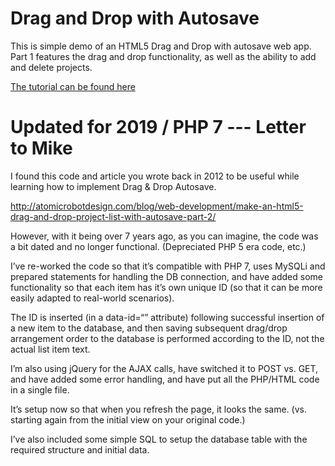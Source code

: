 # Drag and Drop with Autosave

This is simple demo of an HTML5 Drag and Drop with autosave web app. Part 1 features the drag and drop functionality, as well as the ability to add and delete projects.

[The tutorial can be found here](http://atomicrobotdesign.com/blog/web-development/make-an-html5-drag-and-drop-project-list-with-autosave-part-1/)

# Updated for 2019 / PHP 7  --- Letter to Mike

I found this code and article you wrote back in 2012 to be useful while learning how to implement Drag & Drop Autosave.

http://atomicrobotdesign.com/blog/web-development/make-an-html5-drag-and-drop-project-list-with-autosave-part-2/

However, with it being over 7 years ago, as you can imagine, the code was a bit dated and no longer functional. (Depreciated PHP 5 era code, etc.)

I’ve re-worked the code so that it’s compatible with PHP 7, uses MySQLi and prepared statements for handling the DB connection, and have added some functionality so that each item has it’s own unique ID (so that it can be more easily adapted to real-world scenarios). 

The ID is inserted (in a data-id=“” attribute) following successful insertion of a new item to the database, and then saving subsequent drag/drop arrangement order to the database is performed according to the ID, not the actual list item text.

I’m also using jQuery for the AJAX calls, have switched it to POST vs. GET, and have added some error handling, and have put all the PHP/HTML code in a single file.

It’s setup now so that when you refresh the page, it looks the same. (vs. starting again from the initial view on your original code.)

I’ve also included some simple SQL to setup the database table with the required structure and initial data.

